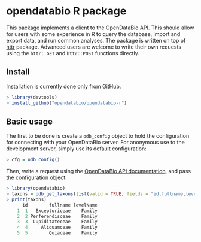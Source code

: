 # opendatabio R package

This package implements a client to the OpenDataBio API. This should allow for users
with some experience in R to query the database, import and export data, and run common analyses.
The package is written on top of [httr](http://httr.r-lib.org/) package.
Advanced users are welcome to write their own requests using the `httr::GET` and `httr::POST` 
functions directly.

## Install

Installation is currently done only from GitHub. 

```R
> library(devtools)
> install_github("opendatabio/opendatabio-r")
```

## Basic usage

The first to be done is create a `odb_config` object to hold the configuration for connecting with your
OpenDataBio server. For anonymous use to the development server, simply use its default configuration:

```R
> cfg = odb_config()
```

Then, write a request using the [OpenDataBio API documentation](https://github.com/opendatabio/opendatabio/wiki/API),
and pass the configuration object:

```R
> library(opendatabio)
> taxons = odb_get_taxons(list(valid = TRUE, fields = "id,fullname,levelName", limit=5), cfg)
> print(taxons)
      id        fullname levelName
    1  1   Excepturiceae    Family
    2  2 Perferendisceae    Family
    3  3  Cupiditateceae    Family
    4  4     Aliquamceae    Family
    5  5        Quiaceae    Family
```
